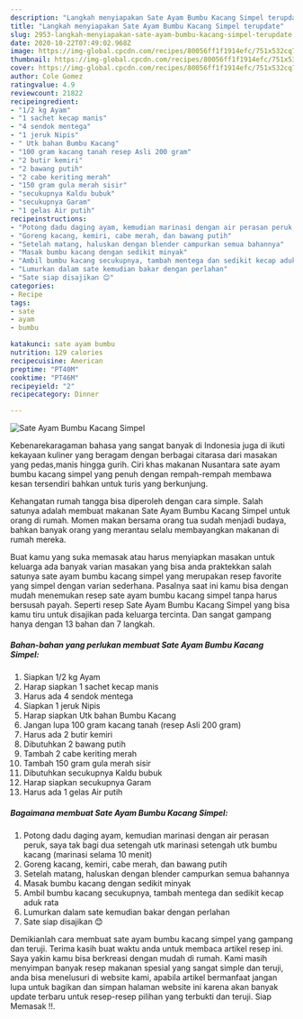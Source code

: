 ```yaml
---
description: "Langkah menyiapakan Sate Ayam Bumbu Kacang Simpel terupdate"
title: "Langkah menyiapakan Sate Ayam Bumbu Kacang Simpel terupdate"
slug: 2953-langkah-menyiapakan-sate-ayam-bumbu-kacang-simpel-terupdate
date: 2020-10-22T07:49:02.968Z
image: https://img-global.cpcdn.com/recipes/80056ff1f1914efc/751x532cq70/sate-ayam-bumbu-kacang-simpel-foto-resep-utama.jpg
thumbnail: https://img-global.cpcdn.com/recipes/80056ff1f1914efc/751x532cq70/sate-ayam-bumbu-kacang-simpel-foto-resep-utama.jpg
cover: https://img-global.cpcdn.com/recipes/80056ff1f1914efc/751x532cq70/sate-ayam-bumbu-kacang-simpel-foto-resep-utama.jpg
author: Cole Gomez
ratingvalue: 4.9
reviewcount: 21822
recipeingredient:
- "1/2 kg Ayam"
- "1 sachet kecap manis"
- "4 sendok mentega"
- "1 jeruk Nipis"
- " Utk bahan Bumbu Kacang"
- "100 gram kacang tanah resep Asli 200 gram"
- "2 butir kemiri"
- "2 bawang putih"
- "2 cabe keriting merah"
- "150 gram gula merah sisir"
- "secukupnya Kaldu bubuk"
- "secukupnya Garam"
- "1 gelas Air putih"
recipeinstructions:
- "Potong dadu daging ayam, kemudian marinasi dengan air perasan peruk, saya tak bagi dua setengah utk marinasi setengah utk bumbu kacang (marinasi selama 10 menit)"
- "Goreng kacang, kemiri, cabe merah, dan bawang putih"
- "Setelah matang, haluskan dengan blender campurkan semua bahannya"
- "Masak bumbu kacang dengan sedikit minyak"
- "Ambil bumbu kacang secukupnya, tambah mentega dan sedikit kecap aduk rata"
- "Lumurkan dalam sate kemudian bakar dengan perlahan"
- "Sate siap disajikan 😊"
categories:
- Recipe
tags:
- sate
- ayam
- bumbu

katakunci: sate ayam bumbu 
nutrition: 129 calories
recipecuisine: American
preptime: "PT40M"
cooktime: "PT46M"
recipeyield: "2"
recipecategory: Dinner

---
```



![Sate Ayam Bumbu Kacang Simpel](https://img-global.cpcdn.com/recipes/80056ff1f1914efc/751x532cq70/sate-ayam-bumbu-kacang-simpel-foto-resep-utama.jpg)

Kebenarekaragaman bahasa yang sangat banyak di Indonesia juga di ikuti kekayaan kuliner yang beragam dengan berbagai citarasa dari masakan yang pedas,manis hingga gurih. Ciri khas makanan Nusantara sate ayam bumbu kacang simpel yang penuh dengan rempah-rempah membawa kesan tersendiri bahkan untuk turis yang berkunjung.




Kehangatan rumah tangga bisa diperoleh dengan cara simple. Salah satunya adalah membuat makanan Sate Ayam Bumbu Kacang Simpel untuk orang di rumah. Momen makan bersama orang tua sudah menjadi budaya, bahkan banyak orang yang merantau selalu membayangkan makanan di rumah mereka.

Buat kamu yang suka memasak atau harus menyiapkan masakan untuk keluarga ada banyak varian masakan yang bisa anda praktekkan salah satunya sate ayam bumbu kacang simpel yang merupakan resep favorite yang simpel dengan varian sederhana. Pasalnya saat ini kamu bisa dengan mudah menemukan resep sate ayam bumbu kacang simpel tanpa harus bersusah payah.
Seperti resep Sate Ayam Bumbu Kacang Simpel yang bisa kamu tiru untuk disajikan pada keluarga tercinta. Dan sangat gampang hanya dengan 13 bahan dan 7 langkah.


<!--inarticleads1-->

##### Bahan-bahan yang perlukan membuat Sate Ayam Bumbu Kacang Simpel:

1. Siapkan 1/2 kg Ayam
1. Harap siapkan 1 sachet kecap manis
1. Harus ada 4 sendok mentega
1. Siapkan 1 jeruk Nipis
1. Harap siapkan  Utk bahan Bumbu Kacang
1. Jangan lupa 100 gram kacang tanah (resep Asli 200 gram)
1. Harus ada 2 butir kemiri
1. Dibutuhkan 2 bawang putih
1. Tambah 2 cabe keriting merah
1. Tambah 150 gram gula merah sisir
1. Dibutuhkan secukupnya Kaldu bubuk
1. Harap siapkan secukupnya Garam
1. Harus ada 1 gelas Air putih




<!--inarticleads2-->

##### Bagaimana membuat  Sate Ayam Bumbu Kacang Simpel:

1. Potong dadu daging ayam, kemudian marinasi dengan air perasan peruk, saya tak bagi dua setengah utk marinasi setengah utk bumbu kacang (marinasi selama 10 menit)
1. Goreng kacang, kemiri, cabe merah, dan bawang putih
1. Setelah matang, haluskan dengan blender campurkan semua bahannya
1. Masak bumbu kacang dengan sedikit minyak
1. Ambil bumbu kacang secukupnya, tambah mentega dan sedikit kecap aduk rata
1. Lumurkan dalam sate kemudian bakar dengan perlahan
1. Sate siap disajikan 😊




Demikianlah cara membuat sate ayam bumbu kacang simpel yang gampang dan teruji. Terima kasih buat waktu anda untuk membaca artikel resep ini. Saya yakin kamu bisa berkreasi dengan mudah di rumah. Kami masih menyimpan banyak resep makanan spesial yang sangat simple dan teruji, anda bisa menelusuri di website kami, apabila artikel bermanfaat jangan lupa untuk bagikan dan simpan halaman website ini karena akan banyak update terbaru untuk resep-resep pilihan yang terbukti dan teruji. Siap Memasak !!. 
